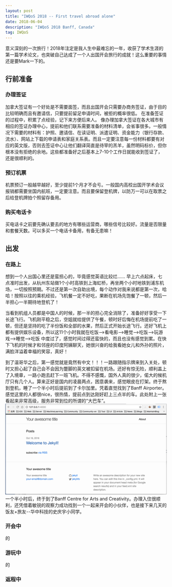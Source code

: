 ```yaml
---
layout: post
title: "IWQoS 2018 -- First travel abroad alone"
date: 2018-06-04 
description: "IWQoS 2018 Banff, Canada"
tag: IWQoS
---   
```


  意义深刻的一次旅行！2018年注定是我人生中最难忘的一年，收获了学术生涯的第一篇学术论文，也突破自己达成了一个人出国开会旅行的成就！这么重要的事情还是要Mark一下的。

## 行前准备     

### 办理签证         

  加拿大签证有一个好处是不需要面签，而且出国开会只需要办商务签证，由于目的比较明确而且有邀请信，只要提前留足申请时间，被拒的概率很低。
  在准备签证的过程中，积累了点经验，记下来方便后来人。
  像办理加拿大签证在各大城市有相应的签证办理中心，提前和他们联系需要准备的材料清单，会省事很多。一般情况下需要的材料有：护照、邀请信、在读证明、派遣证明、资金能力（银行存款、流水）、网站上下载的申请表和家庭关系表。而且一定要注意每一份材料都要有对应的英文版，否则去签证中心让他们翻译简直是待宰的羔羊，虽然明码标价，但你根本没有拒绝的余地。这些都准备好之后基本上7-10个工作日就能收到签证了，还是很顺利的。

### 预订机票
  机票预订一般越早越好，至少提前1个月才不会亏。一般国内高校出国开学术会议报销都需要坐国内航班，一定要注意。而且要保留登机牌，以防万一可以在取票之后给登机牌拍个照留存备用。

### 购买电话卡
  买电话卡之前要先确认要去的地方有哪些运营商，哪些信号比较好。流量是否限量和套餐天数。可以多买一个电话卡备用，有备无患嘛！

## 出发

### 在路上
  想到一个人出国心里还是蛮担心的，毕竟感觉英语比较烂…… 早上六点起床，七点准时出发，从杭州东站做1个小时高铁到上海虹桥，再坐两个小时地铁到浦东机场，一切按照预期。不过还是第一次自助出境，每个动作对我来说都是第一次，哈哈！按照以往的乘机经验，飞机餐一定不好吃，果断在机场先饱餐了一顿，然后一半担心一半期待地登机了！

  当看到机组人员都是中国人的时候，那一半的担心完全消除了，准备好好享受一下长途飞行。飞机刚平稳之后，空姐就给提供了午餐，顿时好后悔在机场提前吃了一顿，但还是坚持的吃了半份饭和全部的水果，然后正式开始长途飞行。还好飞机上都有提供娱乐设备，所以这11个小时我就在吃饭-->看电影-->睡觉-->吃饭-->玩游戏-->睡觉-->吃饭 中度过了，感觉时间过得还蛮快的，而且也没有感觉到累。在快下飞机的时候才和邻座的印度阿姨聊天，她很兴奋的给我看她女儿和外孙的照片，满脸洋溢着幸福的笑容，真好！

  到了温哥华之后，第一感觉就是竟然有中文！！！一路跟随指示牌来到入关处，顿时又担心起了自己会不会因为蹩脚的英文被扣留在机场。还好有惊无险，顺利盖上了入境章，一路小跑去赶下一班飞机。不得不感慨，国外人真的很少，偌大的候机厅只有几个人。算来正好是国内的凌晨两点，困意袭来，感觉眼皮在打架。终于熬到登机，睡了一个半小时后提前到了卡尔加里。凭着直觉找到了Banff Airporter。感觉这里的人都很nice，很热情，提前点到达刚好赶上三点半的车。此处附上一张看起来非常高级，服务非常到位的所谓的“大巴车”。
![](/images/posts/jekyll/image1.png)
  一个半小时后，终于到了Banff Centre for Arts and Creativity。办理入住很顺利，还凭借着敏锐的观察力成功找到一个一起来开会的小伙伴，也是接下来几天的饭友+旅友--华中科技的史庆宇小同学。

### 开会中
  的

### 游玩中
  的

### 返程中
  
